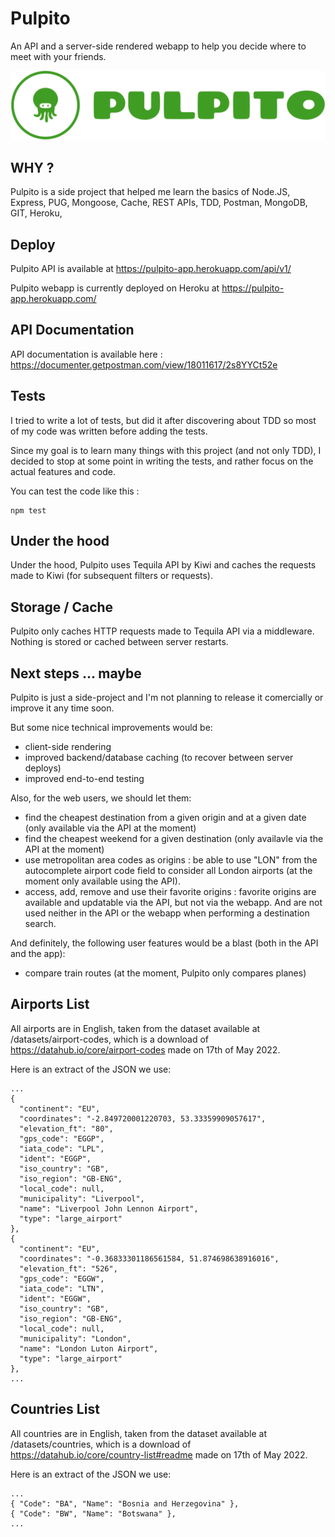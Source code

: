 # Pulpito

An API and a server-side rendered webapp to help you decide where to meet with your friends.

![Logo Pulpito](/public/assets/img/pulpito3_128.png)

## WHY ?

Pulpito is a side project that helped me learn the basics of Node.JS, Express, PUG, Mongoose, Cache, REST APIs, TDD, Postman, MongoDB, GIT, Heroku,

## Deploy

Pulpito API is available at https://pulpito-app.herokuapp.com/api/v1/

Pulpito webapp is currently deployed on Heroku at https://pulpito-app.herokuapp.com/

## API Documentation

API documentation is available here : https://documenter.getpostman.com/view/18011617/2s8YYCt52e

## Tests

I tried to write a lot of tests, but did it after discovering about TDD so most of my code was written before adding the tests.

Since my goal is to learn many things with this project (and not only TDD), I decided to stop at some point in writing the tests, and rather focus on the actual features and code.

You can test the code like this :

```
npm test
```

## Under the hood

Under the hood, Pulpito uses Tequila API by Kiwi and caches the requests made to Kiwi (for subsequent filters or requests).

## Storage / Cache

Pulpito only caches HTTP requests made to Tequila API via a middleware.
Nothing is stored or cached between server restarts.

## Next steps ... maybe

Pulpito is just a side-project and I'm not planning to release it comercially or improve it any time soon.

But some nice technical improvements would be:

- client-side rendering
- improved backend/database caching (to recover between server deploys)
- improved end-to-end testing

Also, for the web users, we should let them:

- find the cheapest destination from a given origin and at a given date (only available via the API at the moment)
- find the cheapest weekend for a given destination (only availavle via the API at the moment)
- use metropolitan area codes as origins : be able to use "LON" from the autocomplete airport code field to consider all London airports (at the moment only available using the API).
- access, add, remove and use their favorite origins : favorite origins are available and updatable via the API, but not via the webapp. And are not used neither in the API or the webapp when performing a destination search.

And definitely, the following user features would be a blast (both in the API and the app):

- compare train routes (at the moment, Pulpito only compares planes)

## Airports List

All airports are in English, taken from the dataset available at /datasets/airport-codes, which is a download of https://datahub.io/core/airport-codes made on 17th of May 2022.

Here is an extract of the JSON we use:

```
...
{
  "continent": "EU",
  "coordinates": "-2.849720001220703, 53.33359909057617",
  "elevation_ft": "80",
  "gps_code": "EGGP",
  "iata_code": "LPL",
  "ident": "EGGP",
  "iso_country": "GB",
  "iso_region": "GB-ENG",
  "local_code": null,
  "municipality": "Liverpool",
  "name": "Liverpool John Lennon Airport",
  "type": "large_airport"
},
{
  "continent": "EU",
  "coordinates": "-0.36833301186561584, 51.874698638916016",
  "elevation_ft": "526",
  "gps_code": "EGGW",
  "iata_code": "LTN",
  "ident": "EGGW",
  "iso_country": "GB",
  "iso_region": "GB-ENG",
  "local_code": null,
  "municipality": "London",
  "name": "London Luton Airport",
  "type": "large_airport"
},
...
```

## Countries List

All countries are in English, taken from the dataset available at /datasets/countries, which is a download of https://datahub.io/core/country-list#readme made on 17th of May 2022.

Here is an extract of the JSON we use:

```
...
{ "Code": "BA", "Name": "Bosnia and Herzegovina" },
{ "Code": "BW", "Name": "Botswana" },
...
```
